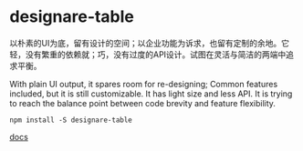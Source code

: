 # designare-table

以朴素的UI为底，留有设计的空间；以企业功能为诉求，也留有定制的余地。它轻，没有繁重的依赖就；巧，没有过度的API设计。试图在灵活与简洁的两端中追求平衡。

With plain UI output, it spares room for re-designing; Common features included, but it is still customizable. It has light size and less API.
It is trying to reach the balance point between code brevity and feature flexibility.

```shell
npm install -S designare-table
```

[docs](https://piscium2010.github.io/designare-table)